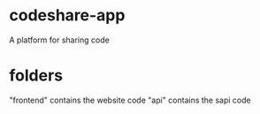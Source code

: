 # codeshare-app
A platform for sharing code 

# folders

"frontend" contains the website code
"api" contains the sapi code

